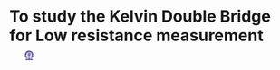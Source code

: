 #  To study the Kelvin Double Bridge for Low resistance measurement  &nbsp; &nbsp; &nbsp; &nbsp; &nbsp; &nbsp; <img src="images/iitkgp.png" width="3%" />
